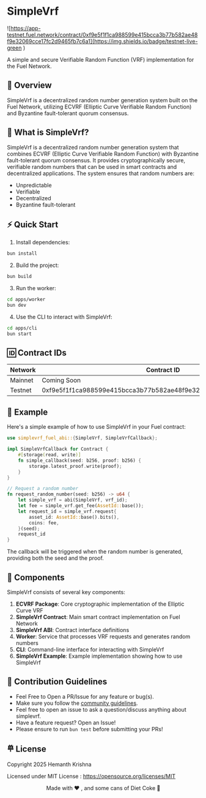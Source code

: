 # SimpleVrf

![https://app-testnet.fuel.network/contract/0xf9e5f1f1ca988599e415bcca3b77b582ae48f9e32069cce17fc2d9465fb7c6a1](https://img.shields.io/badge/testnet-live-green
)


A simple and secure Verifiable Random Function (VRF) implementation for the Fuel Network.

## 🦅 Overview

SimpleVrf is a decentralized random number generation system built on the Fuel Network, utilizing ECVRF (Elliptic Curve Verifiable Random Function) and Byzantine fault-tolerant quorum consensus.

## 🤔 What is SimpleVrf?

SimpleVrf is a decentralized random number generation system that combines ECVRF (Elliptic Curve Verifiable Random Function) with Byzantine fault-tolerant quorum consensus. It provides cryptographically secure, verifiable random numbers that can be used in smart contracts and decentralized applications. The system ensures that random numbers are:

- Unpredictable
- Verifiable
- Decentralized
- Byzantine fault-tolerant

## ⚡️ Quick Start

1. Install dependencies:
```bash
bun install
```

2. Build the project:
```bash
bun build
```

3. Run the worker:
```bash
cd apps/worker
bun dev
```

4. Use the CLI to interact with SimpleVrf:
```bash
cd apps/cli
bun start
```

## 🆔 Contract IDs

| Network | Contract ID |
|---------|-------------|
| Mainnet | Coming Soon |
| Testnet | 0xf9e5f1f1ca988599e415bcca3b77b582ae48f9e32069cce17fc2d9465fb7c6a1 |

## 👀 Example

Here's a simple example of how to use SimpleVrf in your Fuel contract:

```rust
use simplevrf_fuel_abi::{SimpleVrf, SimpleVrfCallback};

impl SimpleVrfCallback for Contract {
    #[storage(read, write)]
    fn simple_callback(seed: b256, proof: b256) {
        storage.latest_proof.write(proof);
    }
}

// Request a random number
fn request_random_number(seed: b256) -> u64 {
    let simple_vrf = abi(SimpleVrf, vrf_id);
    let fee = simple_vrf.get_fee(AssetId::base());
    let request_id = simple_vrf.request{
        asset_id: AssetId::base().bits(),
        coins: fee, 
    }(seed);
    request_id
}
```

The callback will be triggered when the random number is generated, providing both the seed and the proof.

## 🧱 Components

SimpleVrf consists of several key components:

1. **ECVRF Package**: Core cryptographic implementation of the Elliptic Curve VRF
2. **SimpleVrf Contract**: Main smart contract implementation on Fuel Network
3. **SimpleVrf ABI**: Contract interface definitions
4. **Worker**: Service that processes VRF requests and generates random numbers
5. **CLI**: Command-line interface for interacting with SimpleVrf
6. **SimpleVrf Example**: Example implementation showing how to use SimpleVrf

## 🤝 Contribution Guidelines

- Feel Free to Open a PR/Issue for any feature or bug(s).
- Make sure you follow the [community guidelines](https://docs.github.com/en/github/site-policy/github-community-guidelines).
- Feel free to open an issue to ask a question/discuss anything about simplevrf.
- Have a feature request? Open an Issue!
- Please ensure to run `bun test` before submitting your PRs!

## 𐄷 License

Copyright 2025 Hemanth Krishna

Licensed under MIT License : https://opensource.org/licenses/MIT


<p align="center">Made with ❤ , and some cans of Diet Coke 🧃</p>